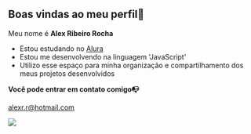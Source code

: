 ## Boas vindas ao meu perfil🤎

Meu nome é **Alex Ribeiro Rocha**

- Estou estudando no [Alura](https://www.alura.com.br)
- Estou me desenvolvendo na linguagem 'JavaScript'
- Utilizo esse espaço para minha organização e compartilhamento dos meus projetos desenvolvidos

**Você pode entrar em contato comigo📭**

alexr.r@hotmail.com



![](https://media1.tenor.com/m/YVG0xDJg5eQAAAAC/teach-teaching.gif)
